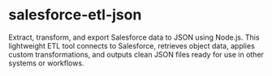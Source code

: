 # salesforce-etl-json
Extract, transform, and export Salesforce data to JSON using Node.js. This lightweight ETL tool connects to Salesforce, retrieves object data, applies custom transformations, and outputs clean JSON files ready for use in other systems or workflows.
